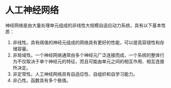 # 人工神经网络

神经网络是由大量处理单元组成的非线性大规模自适应动力系统，具有以下基本性质：
1. 非线性。具有阈值的神经元组成的网络具有更好的性能，可以提高容错性和存储容量。
2. 非局域性。一个神经网络通常由多个神经元广泛连接而成，一个系统的整体行为不仅取决于单个神经元的特征，而且可能由单元之间的相互作用、相互连接所决定。
3. 非定常性。人工神经网络具有自适应性、自组织和自学习能力。
4. 非凸性。函数具有多个极值。